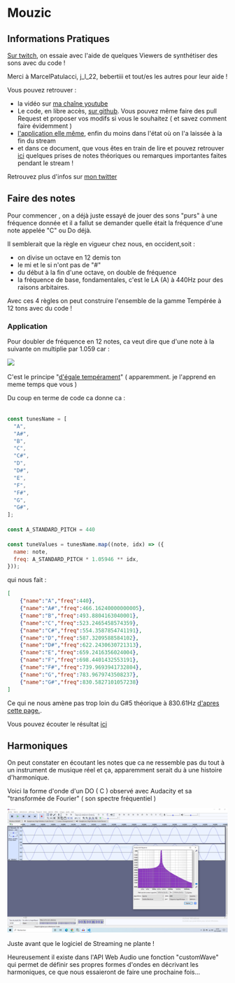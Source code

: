 # Mouzic

## Informations Pratiques



[Sur twitch](https://www.twitch.tv/cepcam), on essaie avec l'aide de quelques Viewers de synthétiser des sons avec du code !

Merci à MarcelPatulacci, j_l_22, bebertiii et tout/es les autres pour leur aide !

Vous pouvez retrouver : 
- la vidéo sur [ma chaîne youtube](https://www.youtube.com/channel/UCp2Xw1T7tJjZmkn9oseb5RA)
- Le code, en libre accès, [sur github](https://github.com/zarnold/mouzic). Vous pouvez même faire des pull Request et proposer vos modifs si vous le souhaitez ( et savez comment faire évidemment )
- [l'application elle même](https://zarnold.github.io/mouzic/), enfin du moins dans l'état où on l'a laissée à la fin du stream 
- et dans ce document, que vous êtes en train de lire et pouvez retrouver [ici](https://github.com/zarnold/mouzic/blob/main/README.md) quelques prises de notes théoriques ou remarques importantes faites pendant le stream !

Retrouvez plus d'infos sur [mon twitter](https://twitter.com/cepcam)
##  Faire des notes

Pour commencer , on a déjà juste essayé de jouer des sons "purs" à une fréquence donnée et il a fallut se demander quelle était la fréquence d'une note appelée "C" ou Do déjà.

Il semblerait que la règle en vigueur chez nous, en occident,soit :

- on divise un octave en 12 demis ton
- le mi et le si n'ont pas de "#" 
- du début à la fin d'une octave, on double de fréquence
- la fréquence de base, fondamentales, c'est le LA (A) à 440Hz pour des raisons arbitaires.

Avec ces 4 règles on peut construire l'ensemble de la gamme Tempérée à 12 tons avec du code !


### Application 

Pour doubler de fréquence en 12 notes, ca veut dire que d'une note à la suivante on multiplie par 1.059 car :

<img src="https://render.githubusercontent.com/render/math?math=1.05946^12 = 2">

C'est le principe "[d'égale tempérament](https://en.wikipedia.org/wiki/Equal_temperament#:~:text=In%20modern%20times%2C%2012%2DTET,not%20always%20been%20440%20Hz.)" ( apparemment. je l'apprend en meme temps que vous )

Du coup en terme de code ca donne ca :

```javascript

const tunesName = [
  "A",
  "A#",
  "B",
  "C",
  "C#",
  "D",
  "D#",
  "E",
  "F",
  "F#",
  "G",
  "G#",
];

const A_STANDARD_PITCH = 440

const tuneValues = tunesName.map((note, idx) => ({
  name: note,
  freq: A_STANDARD_PITCH * 1.05946 ** idx,
}));
``` 

qui nous fait :

```json
[
    {"name":"A","freq":440},
    {"name":"A#","freq":466.16240000000005},
    {"name":"B","freq":493.8804163040001},
    {"name":"C","freq":523.2465458574359},
    {"name":"C#","freq":554.3587854741191},
    {"name":"D","freq":587.3209588584102},
    {"name":"D#","freq":622.2430630721313},
    {"name":"E","freq":659.2416356024004},
    {"name":"F","freq":698.4401432553191},
    {"name":"F#","freq":739.9693941732804},
    {"name":"G","freq":783.9679743508237},
    {"name":"G#","freq":830.5827101057238}
]
```

Ce qui ne nous  amène pas trop loin du G#5 théorique à 830.61Hz [d'apres cette page.](https://pages.mtu.edu/~suits/notefreqs.html).

Vous pouvez écouter le résultat [ici](https://zarnold.github.io/mouzic/) 

## Harmoniques

On peut constater en écoutant les notes que ca ne ressemble pas du tout à un instrument de musique réel et ça, apparemment serait du à une histoire d'harmonique.


Voici la forme d'onde d'un  DO ( C ) observé avec Audacity et sa "transformée de Fourier" ( son spectre fréquentiel )

![do](img/spectre_audacity.PNG)

Juste avant que le logiciel de Streaming ne plante !

Heureusement il existe dans l'API Web Audio une fonction "customWave" qui permet de définir ses propres formes d'ondes en décrivant les harmoniques, ce que nous essaieront de faire une prochaine fois...